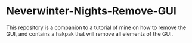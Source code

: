 Neverwinter-Nights-Remove-GUI
=============================

This repository is a companion to a tutorial of mine on how to remove the GUI, and contains a hakpak that will remove all elements of the GUI.
